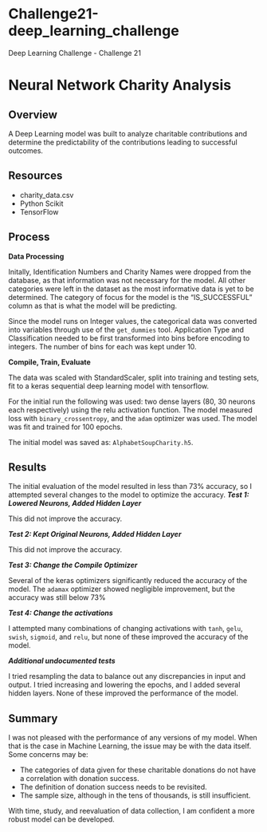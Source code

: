 # Challenge21-deep_learning_challenge
 Deep Learning Challenge - Challenge 21


# Neural Network Charity Analysis

## Overview
A Deep Learning model was built to analyze charitable contributions and determine the predictability of the contributions leading to successful outcomes.

## Resources
- charity_data.csv
- Python Scikit
- TensorFlow

## Process
**Data Processing**

Initally, Identification Numbers and Charity Names were dropped from the database, as that information was not necessary for the model.  All other categories were left in the dataset as the most informative data is yet to be determined. The category of focus for the model is the “IS_SUCCESSFUL” column as that is what the model will be predicting.

Since the model runs on Integer values, the categorical data was converted into variables through use of the `get_dummies` tool.  Application Type and Classification needed to be first transformed into bins before encoding to integers.  The number of bins for each was kept under 10.

**Compile, Train, Evaluate**

The data was scaled with StandardScaler, split into training and testing sets, fit to a keras sequential deep learning model with tensorflow.

For the initial run the following was used:
two dense layers (80, 30 neurons each respectively) using the relu activation function.  The model measured loss with `binary_crossentropy`, and the `adam` optimizer was used.  The model was fit and trained for 100 epochs.

The initial model was saved as:  `AlphabetSoupCharity.h5`.

## Results
The initial evaluation of the model resulted in less than 73% accuracy, so I attempted several changes to the model to optimize the accuracy.
***Test 1: Lowered Neurons, Added Hidden Layer***

This did not improve the accuracy.

***Test 2: Kept Original Neurons, Added Hidden Layer***

This did not improve the accuracy.

***Test 3: Change the Compile Optimizer***

Several of the keras optimizers significantly reduced the accuracy of the model.  The `adamax` optimizer showed negligible improvement, but the accuracy was still below 73%

***Test 4: Change the activations***

I attempted many combinations of changing activations with `tanh`, `gelu`, `swish`, `sigmoid`, and `relu`, but none of these improved the accuracy of the model.

***Additional undocumented tests***

I tried resampling the data to balance out any discrepancies in input and output.  I tried increasing and lowering the epochs, and I added several hidden layers.  None of these improved the performance of the model.

## Summary
I was not pleased with the performance of any versions of my model.  When that is the case in Machine Learning, the issue may be with the data itself.  Some concerns may be:

- The categories of data given for these charitable donations do not have a correlation with donation success.  
- The definition of donation success needs to be revisited.  
- The sample size, although in the tens of thousands, is still insufficient.

With time, study, and reevaluation of data collection, I am confident a more robust model can be developed.
